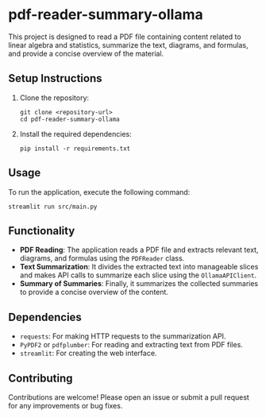 # pdf-reader-summary-ollama

This project is designed to read a PDF file containing content related to linear algebra and statistics, summarize the text, diagrams, and formulas, and provide a concise overview of the material.

## Setup Instructions

1. Clone the repository:
   ```
   git clone <repository-url>
   cd pdf-reader-summary-ollama
   ```

2. Install the required dependencies:
   ```E
   pip install -r requirements.txt
   ```

## Usage

To run the application, execute the following command:
```
streamlit run src/main.py
```

## Functionality

- **PDF Reading**: The application reads a PDF file and extracts relevant text, diagrams, and formulas using the `PDFReader` class.
- **Text Summarization**: It divides the extracted text into manageable slices and makes API calls to summarize each slice using the `OllamaAPIClient`.
- **Summary of Summaries**: Finally, it summarizes the collected summaries to provide a concise overview of the content.

## Dependencies

- `requests`: For making HTTP requests to the summarization API.
- `PyPDF2` or `pdfplumber`: For reading and extracting text from PDF files.
- `streamlit`: For creating the web interface.

## Contributing

Contributions are welcome! Please open an issue or submit a pull request for any improvements or bug fixes.